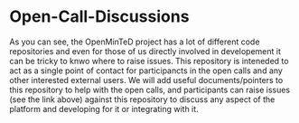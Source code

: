 # Open-Call-Discussions

As you can see, the OpenMinTeD project has a lot of different code repositories and even for those of us directly involved in developement it can be tricky to knwo where to raise issues. This repository is inteneded to act as a single point of contact for participancts in the open calls and any other interested external users. We will add useful documents/pointers to this repository to help with the open calls, and participants can raise issues (see the link above) against this repository to discuss any aspect of the platform and developing for it or integrating with it.
